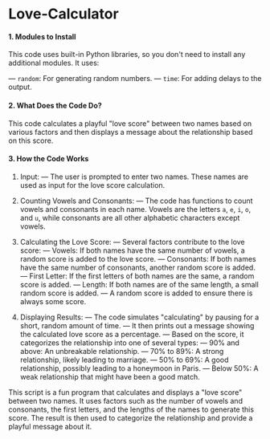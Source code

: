 # Love-Calculator
#### 1. Modules to Install

This code uses built-in Python libraries, so you don't need to install any additional modules. It uses:

— `random`: For generating random numbers.
— `time`: For adding delays to the output.

#### 2. What Does the Code Do?

This code calculates a playful "love score" between two names based on various factors and then displays a message about the relationship based on this score.

#### 3. How the Code Works

1. Input:
   — The user is prompted to enter two names. These names are used as input for the love score calculation.

2. Counting Vowels and Consonants:
   — The code has functions to count vowels and consonants in each name. Vowels are the letters `a`, `e`, `i`, `o`, and `u`, while consonants are all other alphabetic characters except vowels.

3. Calculating the Love Score:
   — Several factors contribute to the love score:
     — Vowels: If both names have the same number of vowels, a random score is added to the love score.
     — Consonants: If both names have the same number of consonants, another random score is added.
     — First Letter: If the first letters of both names are the same, a random score is added.
     — Length: If both names are of the same length, a small random score is added.
     — A random score is added to ensure there is always some score.

4. Displaying Results:
   — The code simulates "calculating" by pausing for a short, random amount of time.
   — It then prints out a message showing the calculated love score as a percentage.
   — Based on the score, it categorizes the relationship into one of several types:
     — 90% and above: An unbreakable relationship.
     — 70% to 89%: A strong relationship, likely leading to marriage.
     — 50% to 69%: A good relationship, possibly leading to a honeymoon in Paris.
     — Below 50%: A weak relationship that might have been a good match.

This script is a fun program that calculates and displays a "love score" between two names. It uses factors such as the number of vowels and consonants, the first letters, and the lengths of the names to generate this score. The result is then used to categorize the relationship and provide a playful message about it.
